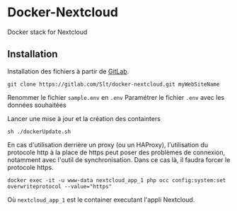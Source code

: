 # Docker-Nextcloud

Docker stack for Nextcloud

## Installation
Installation des fichiers à partir de [GitLab](https://gitlab.com/Slt/docker-nextcloud).

```
git clone https://gitlab.com/Slt/docker-nextcloud.git myWebSiteName
```

Renommer le fichier ``sample.env`` en ``.env``
Paramétrer le fichier ``.env`` avec les données souhaitées

Lancer une mise à jour et la création des containters

```
sh ./dockerUpdate.sh
```

En cas d'utilisation derrière un proxy (ou un HAProxy), l'utilisation du protocole http à la place de https peut poser des problèmes de connexion, notamment avec l'outil de synchronisation. Dans ce cas là, il faudra forcer le protocole https.

```
docker exec -it -u www-data nextcloud_app_1 php occ config:system:set overwriteprotocol --value="https"
```

Où `nextcloud_app_1` est le container executant l'appli Nextcloud.

